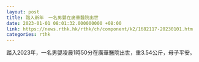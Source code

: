 ```yaml
---
layout: post
title: 踏入新年　一名男嬰在廣華醫院出世
date: 2023-01-01 08:01:32.000000000 +08:00
link: https://news.rthk.hk/rthk/ch/component/k2/1682117-20230101.htm
categories: rthk
---
```


踏入2023年，一名男嬰凌晨1時50分在廣華醫院出世，重3.54公斤，母子平安。
